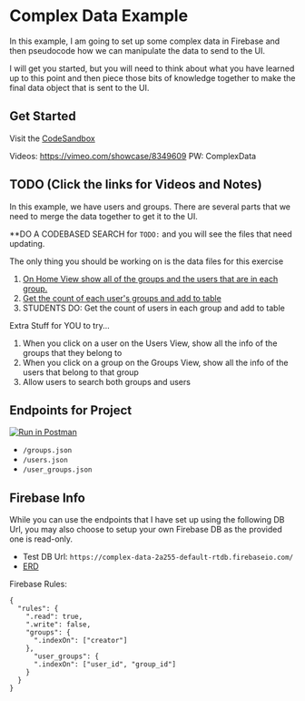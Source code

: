 # Complex Data Example
In this example, I am going to set up some complex data in Firebase and then pseudocode how we can manipulate the data to send to the UI.

I will get you started, but you will need to think about what you have learned up to this point and then piece those bits of knowledge together to make the final data object that is sent to the UI.
## Get Started

Visit the [CodeSandbox](https://codesandbox.io/s/complex-data-example-3j3hr)

Videos: https://vimeo.com/showcase/8349609
PW: ComplexData

## TODO (Click the links for Videos and Notes)
In this example, we have users and groups. There are several parts that we need to merge the data together to get it to the UI.

**DO A CODEBASED SEARCH for `TODO:` and you will see the files that need updating.

The only thing you should be working on is the data files for this exercise

1. [On Home View show all of the groups and the users that are in each group.](./markdown/1.md)
1. [Get the count of each user's groups and add to table](./markdown/2.md)
1. STUDENTS DO: Get the count of users in each group and add to table

Extra Stuff for YOU to try...
1. When you click on a user on the Users View, show all the info of the groups that they belong to
1. When you click on a group on the Groups View, show all the info of the users that belong to that group
1. Allow users to search both groups and users

## Endpoints for Project
[![Run in Postman](https://run.pstmn.io/button.svg)](https://app.getpostman.com/run-collection/f85d9684b29e8f36e0b7?action=collection%2Fimport)

- `/groups.json`
- `/users.json`
- `/user_groups.json`

## Firebase Info
While you can use the endpoints that I have set up using the following DB Url, you may also choose to setup your own Firebase DB as the provided one is read-only.

- Test DB Url: `https://complex-data-2a255-default-rtdb.firebaseio.com/`
- [ERD](https://dbdiagram.io/d/6072e982ecb54e10c33fb498)

Firebase Rules:
```
{
  "rules": {
    ".read": true,
    ".write": false,
    "groups": {
      ".indexOn": ["creator"]
    },
      "user_groups": {
      ".indexOn": ["user_id", "group_id"]
    }
  }
}
```
